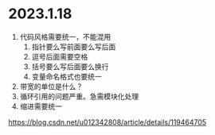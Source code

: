 # 2023.1.18

1. 代码风格需要统一，不能混用
   1. 指针要么写前面要么写后面
   2. 逗号后面需要空格
   3. 括号要么写后面要么换行
   4. 变量命名格式也要统一
2. 带宽的单位是什么？
3. 循环引用的问题严重。急需模块化处理
4. 缩进需要统一

https://blog.csdn.net/u012342808/article/details/119464705